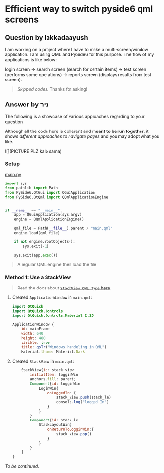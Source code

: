 # Efficient way to switch pyside6 qml screens

## Question by lakkadaayush

I am working on a project where I have to make a multi-screen/window application. I am using QML and PySide6 for this purpose. The flow of my applications is like below:

login screen -> search screen (search for certain items) -> test screen (performs some operations) -> reports screen (displays results from test screen).

> _Skipped codes_. Thanks for asking!

## Answer by ניר

The following is a showcase of various approaches regarding to your question.

Although all the code here is coherent and **meant to be run together**, it shows _different approaches to navigate pages_ and you may adopt what you like.

![](PICTURE PLZ kalo sama)

### Setup

[main.py](method_1_stackview/main.py)

```python
import sys
from pathlib import Path
from PySide6.QtGui import QGuiApplication
from PySide6.QtQml import QQmlApplicationEngine


if __name__ == "__main__":
    app = QGuiApplication(sys.argv)
    engine = QQmlApplicationEngine()

    qml_file = Path(__file__).parent / "main.qml"
    engine.load(qml_file)

    if not engine.rootObjects():
        sys.exit(-1)

    sys.exit(app.exec())
```

> A regular QML engine then load the file

### Method 1: Use a StackView

> Read the docs about [`StackView QML Type` here](https://doc.qt.io/qt-6/qml-qtquick-controls2-stackview.html).

1. Created `ApplicationWindow` in `main.qml`:
   
   ```qml
   import QtQuick
   import QtQuick.Controls
   import QtQuick.Controls.Material 2.15
   
   ApplicationWindow {
       id: mainFrame
       width: 640
       height: 480
       visible: true
       title: qsTr("Windows handeling in QML")
       Material.theme: Material.Dark
   ```

2. Created `StackView` in `main.qml`:

    ```qml
        StackView{id: stack_view
            initialItem: logginWin
            anchors.fill: parent;
            Component{id: logginWin
                LoginWin{
                    onLoggedIn: {
                        stack_view.push(stack_le)
                        console.log("logged In")
                    }
                }
            }
            Component{id: stack_le
                StackLayoutWin{
                    onReturnToLogginWin:{
                        stack_view.pop()
                    }
                }
            }
        }
    }
    ```

_To be continued._
